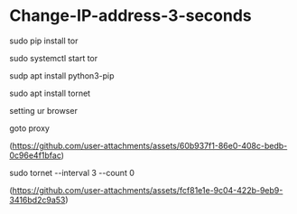# Change-IP-address-3-seconds


sudo pip install tor   

sudo systemctl start tor 

sudp apt install python3-pip

sudo apt install tornet

setting ur browser

goto proxy 

(https://github.com/user-attachments/assets/60b937f1-86e0-408c-bedb-0c96e4f1bfac)

sudo tornet --interval 3 --count 0

(https://github.com/user-attachments/assets/fcf81e1e-9c04-422b-9eb9-3416bd2c9a53)



